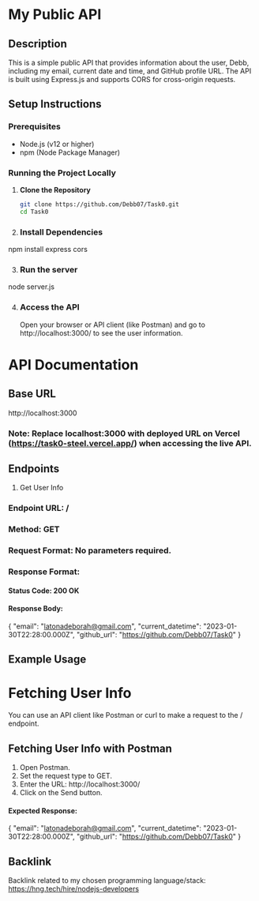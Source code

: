 # My Public API

## Description
This is a simple public API that provides information about the user, Debb, including my email, current date and time, and GitHub profile URL. The API is built using Express.js and supports CORS for cross-origin requests.

## Setup Instructions

### Prerequisites
- Node.js (v12 or higher)
- npm (Node Package Manager)
  

### Running the Project Locally

1. **Clone the Repository**
   ```bash
   git clone https://github.com/Debb07/Task0.git
   cd Task0

   
2. ### Install Dependencies
npm install express cors

3. ### Run the server
node server.js

4. ### Access the API
   Open your browser or API client (like Postman) and go to http://localhost:3000/ to see the user information.

# API Documentation

## Base URL
http://localhost:3000
### Note: Replace localhost:3000 with deployed URL on Vercel (https://task0-steel.vercel.app/) when accessing the live API.

## Endpoints
1. Get User Info
### Endpoint URL: /
### Method: GET
### Request Format: No parameters required.
### Response Format:
  #### Status Code: 200 OK
  #### Response Body:
   {
      "email": "latonadeborah@gmail.com",
      "current_datetime": "2023-01-30T22:28:00.000Z",
      "github_url": "https://github.com/Debb07/Task0"
   }

## Example Usage
# Fetching User Info
You can use an API client like Postman or curl to make a request to the / endpoint.

## Fetching User Info with Postman
1. Open Postman.
2. Set the request type to GET.
3. Enter the URL: http://localhost:3000/
4. Click on the Send button.

 #### Expected Response:
   {
      "email": "latonadeborah@gmail.com",
      "current_datetime": "2023-01-30T22:28:00.000Z",
      "github_url": "https://github.com/Debb07/Task0"
   }

## Backlink
Backlink related to my chosen programming language/stack: https://hng.tech/hire/nodejs-developers
